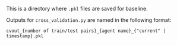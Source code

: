 This is a directory where `.pkl` files are saved for baseline.

Outputs for `cross_validation.py` are named in the following format:

`cvout_{number of train/test pairs}_{agent name}_{"current" | timestamp}.pkl`